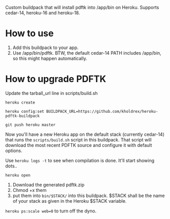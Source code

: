 Custom buildpack that will install pdftk into /app/bin on Heroku. Supports cedar-14, heroku-16 and heroku-18.

# How to use

1. Add this buildpack to your app. 
3. Use /app/bin/pdftk. BTW, the default cedar-14 PATH includes /app/bin, so this might happen automatically.

# How to upgrade PDFTK

Update the tarball_url line in scripts/build.sh

`heroku create`

`heroku config:set BUILDPACK_URL=https://github.com/kholdrex/heroku-pdftk-buildpack`

`git push heroku master`

Now you'll have a new Heroku app on the default stack (currently cedar-14) that runs the `scripts/build.sh` script in this buildpack. That script will download the most recent PDFTK source and configure it with default options.

Use `heroku logs -t` to see when compilation is done. It'll start showing dots..

`heroku open`

1. Download the generated pdftk.zip
2. Chmod +x them
3. put them into `bin/$STACK/` into this buildpack. $STACK shall be the name of your stack as given in the Heroku $STACK variable.

`heroku ps:scale web=0` to turn off the dyno.

